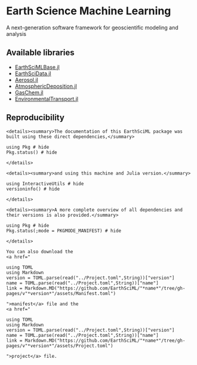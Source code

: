# Earth Science Machine Learning

A next-generation software framework for geoscientific modeling and analysis


## Available libraries

* [EarthSciMLBase.jl](https://base.earthsci.dev)
* [EarthSciData.jl](https://data.earthsci.dev)
* [Aerosol.jl](https://aerosol.earthsci.dev)
* [AtmosphericDeposition.jl](https://deposition.earthsci.dev)
* [GasChem.jl](https://gaschem.earthsci.dev)
* [EnvironmentalTransport.jl](https://transport.earthsci.dev)


## Reproducibility
```@raw html
<details><summary>The documentation of this EarthSciML package was built using these direct dependencies,</summary>
```
```@example
using Pkg # hide
Pkg.status() # hide
```
```@raw html
</details>
```
```@raw html
<details><summary>and using this machine and Julia version.</summary>
```
```@example
using InteractiveUtils # hide
versioninfo() # hide
```
```@raw html
</details>
```
```@raw html
<details><summary>A more complete overview of all dependencies and their versions is also provided.</summary>
```
```@example
using Pkg # hide
Pkg.status(;mode = PKGMODE_MANIFEST) # hide
```
```@raw html
</details>
```
```@raw html
You can also download the 
<a href="
```
```@eval
using TOML
using Markdown
version = TOML.parse(read("../Project.toml",String))["version"]
name = TOML.parse(read("../Project.toml",String))["name"]
link = Markdown.MD("https://github.com/EarthSciML/"*name*"/tree/gh-pages/v"*version*"/assets/Manifest.toml")
```
```@raw html
">manifest</a> file and the
<a href="
```
```@eval
using TOML
using Markdown
version = TOML.parse(read("../Project.toml",String))["version"]
name = TOML.parse(read("../Project.toml",String))["name"]
link = Markdown.MD("https://github.com/EarthSciML/"*name*"/tree/gh-pages/v"*version*"/assets/Project.toml")
```
```@raw html
">project</a> file.
```

